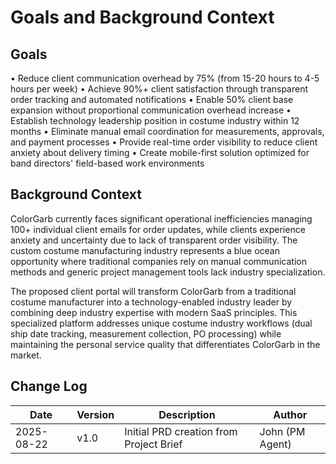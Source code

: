 # Goals and Background Context

## Goals
• Reduce client communication overhead by 75% (from 15-20 hours to 4-5 hours per week)
• Achieve 90%+ client satisfaction through transparent order tracking and automated notifications
• Enable 50% client base expansion without proportional communication overhead increase
• Establish technology leadership position in costume industry within 12 months
• Eliminate manual email coordination for measurements, approvals, and payment processes
• Provide real-time order visibility to reduce client anxiety about delivery timing
• Create mobile-first solution optimized for band directors' field-based work environments

## Background Context

ColorGarb currently faces significant operational inefficiencies managing 100+ individual client emails for order updates, while clients experience anxiety and uncertainty due to lack of transparent order visibility. The custom costume manufacturing industry represents a blue ocean opportunity where traditional companies rely on manual communication methods and generic project management tools lack industry specialization.

The proposed client portal will transform ColorGarb from a traditional costume manufacturer into a technology-enabled industry leader by combining deep industry expertise with modern SaaS principles. This specialized platform addresses unique costume industry workflows (dual ship date tracking, measurement collection, PO processing) while maintaining the personal service quality that differentiates ColorGarb in the market.

## Change Log

| Date | Version | Description | Author |
|------|---------|-------------|---------|
| 2025-08-22 | v1.0 | Initial PRD creation from Project Brief | John (PM Agent) |
